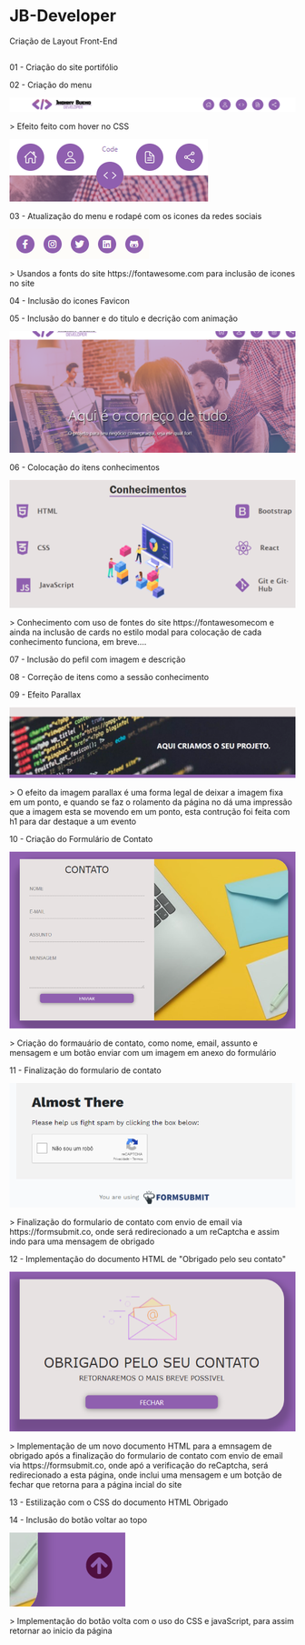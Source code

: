 # JB-Developer
Criação de Layout Front-End
##
<p>01 - Criação do site portifólio</p>
<p>02 - Criação do menu</P>
<p>
    <img src="https://github.com/Jhonnyrbueno/JB-Developer/blob/main/Imagens-construcao/Menu.com.logo.PNG" aling="center">
    <p>> Efeito feito com hover no CSS</p>
    <img src="https://github.com/Jhonnyrbueno/JB-Developer/blob/main/Imagens-construcao/Menu.png" aling="center">
<p>03 - Atualização do menu e rodapé com os icones da redes sociais</p>
    <img src="https://github.com/Jhonnyrbueno/JB-Developer/blob/main/Imagens-construcao/rede-social.PNG" aling="center">
    <p>> Usandos a fonts do site https://fontawesome.com para inclusão de icones no site</p>   
<p>04 - Inclusão do icones Favicon</p>
<p>05 - Inclusão do banner e do titulo e decrição com animação</p>
    <img src="https://github.com/Jhonnyrbueno/JB-Developer/blob/main/Imagens-construcao/animacao-titulo-banner.PNG" aling="center">
<p>06 - Colocação do itens conhecimentos</p>
    <img src="https://github.com/Jhonnyrbueno/JB-Developer/blob/main/Imagens-construcao/conhecimentos.PNG" aling="center">
    <p>> Conhecimento com uso de fontes do site https://fontawesomecom e ainda na inclusão de cards no estilo modal para colocação de cada conhecimento funciona, em breve....</p>
<p>07 - Inclusão do pefil com imagem e descrição</P>
<p>08 - Correção de itens como a sessão conhecimento</P>
<p>09 - Efeito Parallax</p>
    <img src="https://github.com/Jhonnyrbueno/JB-Developer/blob/main/Imagens-construcao/parallax.PNG" aling="center">
    <p>> O efeito da imagem parallax é uma forma legal de deixar a imagem fixa em um ponto, e quando se faz o rolamento da página no dá uma impressão que a imagem esta se movendo em um ponto, esta contrução foi feita com h1 para dar destaque a um evento</p>
<p>10 - Criação do Formulário de Contato</p>
    <img src="https://github.com/Jhonnyrbueno/JB-Developer/blob/main/Imagens-construcao/contato.PNG" aling="center">
    <p>> Criação do formauário de contato, como nome, email, assunto e mensagem e um botão enviar com um imagem em anexo do formulário</P>
<p>11 - Finalização do formulario de contato</p>
    <img src="https://github.com/Jhonnyrbueno/JB-Developer/blob/main/Imagens-construcao/forms-verificacao.PNG" aling="center">
    <p>> Finalização do formulario de contato com envio de email via https://formsubmit.co, onde será redirecionado a um reCaptcha e assim indo para uma mensagem de obrigado</p>
<p>12 - Implementação do documento HTML de "Obrigado pelo seu contato"</p>
    <img src="https://github.com/Jhonnyrbueno/JB-Developer/blob/main/Imagens-construcao/mensagem-obrigado.PNG" aling="center">
    <p>> Implementação de um novo documento HTML para a emnsagem de obrigado após a finalização do formulario de contato com envio de email via https://formsubmit.co, onde apó a verificação do reCaptcha, será redirecionado a esta página, onde inclui uma mensagem e um botção de fechar que retorna para a página incial do site</p>
<p>13 - Estilização com o CSS do documento HTML Obrigado</p>
<p>14 - Inclusão do botão voltar ao topo</p>
    <img src="https://github.com/Jhonnyrbueno/JB-Developer/blob/main/Imagens-construcao/boltar-ao-topo.PNG" aling="center">
    <p>> Implementação do botão volta com o uso do CSS e javaScript, para assim retornar ao inicio da página</p>

